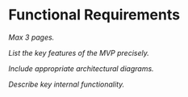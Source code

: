 # Functional Requirements

*Max 3 pages.*

*List the key features of the MVP precisely.*

*Include appropriate architectural diagrams.*

*Describe key internal functionality.*

